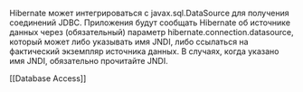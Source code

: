 Hibernate может интегрироваться с javax.sql.DataSource для получения соединений JDBC. Приложения будут сообщать Hibernate об источнике данных через (обязательный) параметр hibernate.connection.datasource, который может либо указывать имя JNDI, либо ссылаться на фактический экземпляр источника данных. В случаях, когда указано имя JNDI, обязательно прочитайте JNDI.

[[Database Access]]